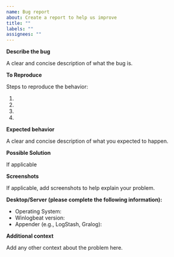 ```yaml
---
name: Bug report
about: Create a report to help us improve
title: ""
labels: ""
assignees: ""
---
```


**Describe the bug**

<!--- If describing a bug, tell us what happens instead of the expected behavior -->
<!--- If suggesting a change/improvement, explain the difference from current behavior -->

A clear and concise description of what the bug is.

**To Reproduce**

<!--- Provide a link to a live example, or an unambiguous set of steps to -->
<!--- reproduce this bug. Include code to reproduce, if relevant -->

Steps to reproduce the behavior:

1.
2.
3.
4.

**Expected behavior**

<!--- If you're describing a bug, tell us what should happen -->
<!--- If you're suggesting a change/improvement, tell us how it should work -->

A clear and concise description of what you expected to happen.

**Possible Solution**

<!--- Not obligatory, but suggest a fix/reason for the bug, -->
<!--- or ideas how to implement the addition or change -->

If applicable

**Screenshots**

If applicable, add screenshots to help explain your problem.

**Desktop/Server (please complete the following information):**

- Operating System:
- Winlogbeat version:
- Appender (e.g., LogStash, Gralog):

**Additional context**

Add any other context about the problem here.
